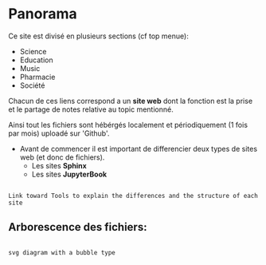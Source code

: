 # Panorama

Ce site est divisé en plusieurs sections (cf top menue):
- Science
- Education
- Music
- Pharmacie
- Société

Chacun de ces liens correspond a un **site web** dont la fonction est la prise et le partage de notes relative au topic mentionné. 

Ainsi tout les fichiers sont hébérgés localement et périodiquement (1 fois par mois) uploadé sur 'Github'.

- Avant de commencer il est important de differencier deux types de sites web (et donc de fichiers).
    - Les sites **Sphinx**
    - Les sites **JupyterBook**

```{note}

Link toward Tools to explain the differences and the structure of each site

```    

## Arborescence des fichiers:


```{note}

svg diagram with a bubble type

```

